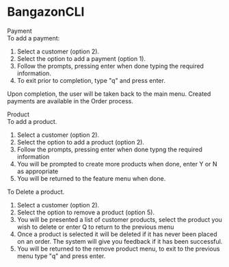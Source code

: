 # BangazonCLI

Payment<br>
To add a payment:
1. Select a customer (option 2).
2. Select the option to add a payment (option 1).
3. Follow the prompts, pressing enter when done typing the required information.
4. To exit prior to completion, type "q" and press enter.

Upon completion, the user will be taken back to the main menu.  Created payments are available in the Order process.

Product<br>
To add a product.
1. Select a customer (option 2).
2. Select the option to add a product (option 2).
3. Follow the prompts, pressing enter when done typng the required information
4. You will be prompted to create more products when done, enter Y or N as appropriate
5. You will be returned to the feature menu when done.

To Delete a product.
1. Select a customer (option 2).
2. Select the option to remove a product (option 5).
3. You will be presented a list of customer products, select the product you wish to delete or enter Q to
   return to the previous menu
4. Once a product is selected it will be deleted if it has never been placed on an order. The system will give
   you feedback if it has been successful.
5. You will be returned to the remove product menu, to exit to the previous menu type "q" and press enter.



